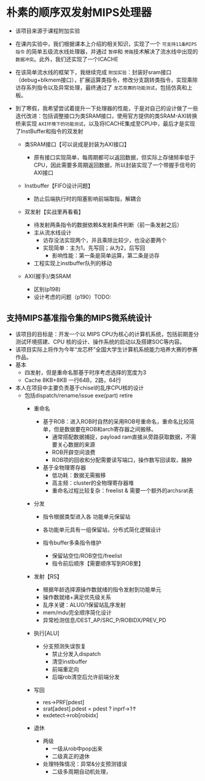 # 朴素的顺序双发射MIPS处理器

- 该项目来源于课程附加实验
- 在课内实验中，我们根据课本上介绍的相关知识，实现了一个 `可支持11条MIPS指令` 的简单五级流水线处理器，并通过 `暂停`和 `旁路`技术解决了流水线中出现的 `数据冲突`。此外，我们还实现了一个ICACHE
- 在该简单流水线的框架下，我继续完成 `附加实验`：封装好sram接口（debug+blkmem接口），扩展运算类指令，修改分支跳转类指令，实现乘除访存系列指令以及异常处理，最终通过了 `龙芯竞赛的功能测试`，包括仿真和上板。
- 到了寒假，我希望尝试着提升一下处理器的性能，于是对自己的设计做了一些迭代改进：包括调整接口为类SRAM接口，使用官方提供的类SRAM-AXI转换桥来实现 `AXI环境下的功能测试`，以及将ICACHE集成至CPU中，最后才是实现了InstBuffer和指令的双发射

  - 类SRAM接口【可以说成是封装为AXI接口】

    - 原有接口实现简单，每周期都可以返回数据，但实际上存储频率低于CPU，因此需要多周期返回数据，所以封装实现了一个带握手信号的AXI接口
  - Instbuffer【FIFO设计问题】

    - 防止后端执行时的阻塞影响前端取指，解耦合
  - 双发射【实战里再看看】

    - 待发射两条指令的数据依赖&发射条件判断（前一条发射之后）
    - 主从流水线设计
      - 访存没法实现两个，并且乘除比较少，也没必要两个
      - 实现简单：主为1，先写回；从为2，后写回
        - 影响性能：第一条是简单运算，第二条是访存
    - 工程实现上instbuffer队列的移动
  - AXI(握手)/类SRAM

    - 区别(p198)
    - 设计考虑的问题（p190）TODO:

## 支持MIPS基准指令集的MIPS微系统设计

- 该项目的目标是：开发一个以 MIPS CPU为核心的计算机系统，包括前期差分测试环境搭建、CPU 核的设计、操作系统的启动以及搭建SOC等内容。
- 该项目实际上将作为今年“龙芯杯”全国大学生计算机系统能力培养大赛的参赛作品。
- 基本
  - 四发射，但是重命名那基于时序考虑选择的宽度为3
  - Cache 8KB+8KB 一行64B，2路，64行
- 本人在项目中主要负责基于chisel的乱序CPU核的设计
  - 包括dispatch/rename/issue exe(part) retire
    - 重命名

      - 基于ROB：进入ROB时自然的采用ROB号重命名，重命名比较简单，但是数据要在ROB和arch寄存器之间搬移。
        - 通常搭配数据捕捉，payload ram直接从旁路获取数据，不需要关心数据的来源
        - ROB开辟空间浪费
        - ROB项的回收和分配需要读写端口，操作数写回读取，臃肿
      - 基于全物理寄存器
        - 低功耗：数据无需搬移
        - 高主频：cluster的全物理寄存器堆
        - 重命名过程比较复杂：freelist & 需要一个额外的archsrat表
    - 分发

      - 指令根据类型进入各 功能单元保留站
      - 各功能单元具有一组保留站，分布式简化逻辑设计
      - 指令buffer多条指令维护

        - 保留站空位/ROB空位/freelist
        - 指令前后顺序【需要顺序写到ROB里】
    - 发射【RS】

      - 根据年龄选择源操作数就绪的指令发射到功能单元
      - 操作数就绪+满足优先级关系
      - 乱序关键：ALU0/1保留站乱序发射
      - mem/mdu完全顺序简化设计
      - 异常检测信息/DEST_AP/SRC_P/ROBIDX/PREV_PD
    - 执行[ALU]

      - 分支预测失误恢复
        - 禁止分发入dispatch
        - 清空instbuffer
        - 前端重定向
        - 后端rob清空后允许前端分发
    - 写回

      - res->PRF[pdest]
      - srat[adest].pdest = pdest ? inprf->1↑
      - exdetect->rob[robidx]
    - 退休

      - 两级
        - 一级从rob中pop出来
        - 二级真正的退休
      - 处理特殊情况：异常&分支预测错误
        - 二级多周期自动机处理，
